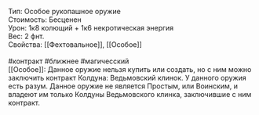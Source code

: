 Тип: Особое рукопашное оружие<br>
Стоимость: Бесценен<br>
Урон: 1к8 колющий + 1к6 некротическая энергия<br>
Вес: 2 фнт.<br>
Свойства: [[Фехтовальное]],  [[Особое]]<br>
<br>
#контракт #ближнее #магичесский <br>
[[Особое]]: Данное оружие нельзя купить или создать, но с ним можно заключить контракт Колдуна: Ведьмовский клинок. У данного оружия есть разум. Данное оружие не является Простым, или Воинским, и владеют им только Колдуны Ведьмовского клинка, заключившие с ним контракт.